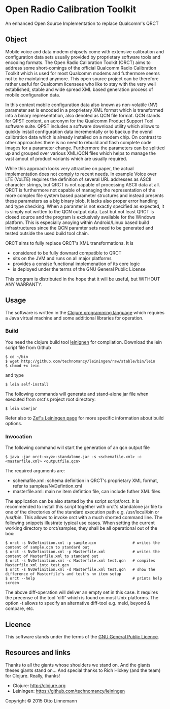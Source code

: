 # Open Radio Calibration Toolkit

An enhanced Open Source Implementation to replace Qualcomm's QRCT

## Object

Mobile  voice  and data  modem  chipsets  come  with extensive  calibration  and
configuration  data sets  usually  provided by  proprietary  software tools  and
encoding formats. The Open Radio Calibration Toolkit (ORCT) aims to address some
short-comings of the  official Qualcomm Radio Calibration Toolkit  which is used
for most Qualcomm modems and futhermore seems not to be maintained anymore. This
open source  project can be therefore  rather useful for Qualcomm  licensees who
like to stay  with the very well  established, stable and wide  spread XML based
generation process of mobile configuration data.

In  this context  mobile  configuration  data also  known  as non-volatile  (NV)
parameter set is encoded in a proprietary XML format which is transformed into a
binary representation,  also denoted  as QCN  file format.  QCN stands  for QPST
content,  an acronym  for  the  Qualcomm Product  Support  Tool software  suite.
QPST  includes a  software  download  utility which  allows  to quickly  install
configuration data incrementally or to backup the overall calibration data which
is already installed on  a modem chip. On contrast to  other approaches there is
no  need to  rebuild and  flash  complete code  images for  a parameter  change.
Furthermore the parameters  can be splitted up and grouped  over various XML/QCN
files which helps to manage the vast amout of product variants which are usually
required.

While this  approach looks very  attractive on paper, the  actual implementation
does not comply to recent needs. In  example Voice over LTE (VoLTE) requires the
definition of several URL addresses as  ASCII character strings, but QRCT is not
capable of  processing ASCII  data at  all. QRCT is  furthermore not  capable of
managing  the representation  of the  more complex  file system  based parameter
structures and instead presents these parameters  as a big binary blob. It lacks
also proper  error handling and  type checking. When  a paramter is  not exactly
specified as expected, it is simply not written to the QCN output data. Last but
not least QRCT is closed source and the program is exclusively available for the
Windows platform.  This is especially  anoying within Android/Linux  based build
infrastructures since  the QCN  paramter sets  need to  be generated  and tested
outside the used build tool chain.

ORCT aims to fully replace QRCT's XML transformations. It is

* considered to be fully downard compatible to QRCT
* sits on the JVM and runs on all major platforms
* provides a consise functional implemenation of its core logic
* is deployed under the terms of the GNU General Public License

This program is distributed in the hope  that it will be useful, but WITHOUT ANY
WARRANTY.


## Usage

The software is written in the [Clojure programming language](http://clojure.org)
which requires a Java virtual machine and some additional libraries for operation.

### Build

You need  the clojure build  tool
[leinignen](https://github.com/technomancy/leiningen) for  compilation. Download
the lein script file from Github

    $ cd ~/bin
    $ wget http://github.com/technomancy/leiningen/raw/stable/bin/lein
    $ chmod +x lein

and type

    $ lein self-install

The following commands will generate and stand-alone jar file when executed from
orct's project root directory:

    $ lein uberjar

Refer also to [Zef's Leiningen page](http://zef.me/2470/building-clojure-projects-with-leiningen)
for more specific information about build options.


### Invocation
The following command will start the generation of an qcn output file

    $ java -jar orct-<xyz>-standalone.jar -s <schemafile.xml> -c <masterfile.xml> <outputfile.qcn>

The required arguments are:

* schemafile.xml: schema definition in QRCT's proprietary XML format, refer to samples/NvDefintion.xml
* masterfile.xml: main nv item defintion file, can include futher XML files

The application can be also started by the script script/orct. It is recommended
to install this  script together with orct's  standalone jar file to  one of the
directories of the standard execution path e.g. /usr/local/bin or /usr/bin. This
allows to invoke  orct with a much shorted command  line. The following snippets
illustrate  typical use  cases. When  setting the  current working  directory to
orct/samples, they shall be all operational out of the box:

    $ orct -s NvDefinition.xml -p sample.qcn                # writes the content of sample.qcn to standard out
    $ orct -s NvDefinition.xml -p Masterfile.xml            # writes the content of Masterfile.xml to standard out
    $ orct -s NvDefinition.xml -c Masterfile.xml test.qcn   # compiles Masterfile.xml into test.qcn
    $ orct -s NvDefinition.xml -d Masterfile.xml test.qcn   # show the difference of Masterfile's and test's nv item setup
    $ orct --help                                           # prints help screen

The above diff-operation will deliver an empty set in this case. It requires the
precense of the tool 'diff' which is found on most Unix platforms. The option -t
allows to specify an alternative diff-tool e.g. meld, beyond \& compare, etc.

## Licence
This software stands under the terms of the
[GNU General Public Licence](http://www.gnu.org/licenses/gpl.html).

## Resources and links
Thanks to  all the  giants whose shoulders  we stand on.  And the  giants theses
giants stand on... And special thanks to Rich Hickey (and the team) for Clojure.
Really, thanks!

* Clojure: http://clojure.org
* Leiningen: https://github.com/technomancy/leiningen

Copyright © 2015 Otto Linnemann